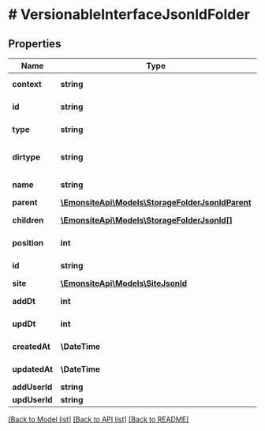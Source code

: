 # # VersionableInterfaceJsonldFolder

## Properties

Name | Type | Description | Notes
------------ | ------------- | ------------- | -------------
**context** | **string** |  | [optional] [readonly]
**id** | **string** |  | [optional] [readonly]
**type** | **string** |  | [optional] [readonly]
**dirtype** | **string** | TODO enum bundle | [optional] [readonly]
**name** | **string** |  | [optional] [readonly]
**parent** | [**\EmonsiteApi\Models\StorageFolderJsonldParent**](StorageFolderJsonldParent.md) |  | [optional]
**children** | [**\EmonsiteApi\Models\StorageFolderJsonld[]**](StorageFolderJsonld.md) |  | [optional] [readonly]
**position** | **int** |  | [optional] [readonly]
**id** | **string** |  | [optional] [readonly]
**site** | [**\EmonsiteApi\Models\SiteJsonld**](SiteJsonld.md) |  | [optional]
**addDt** | **int** |  | [optional] [readonly]
**updDt** | **int** |  | [optional] [readonly]
**createdAt** | **\DateTime** |  | [optional] [readonly]
**updatedAt** | **\DateTime** |  | [optional] [readonly]
**addUserId** | **string** |  | [optional]
**updUserId** | **string** |  | [optional]

[[Back to Model list]](../../README.md#models) [[Back to API list]](../../README.md#endpoints) [[Back to README]](../../README.md)

